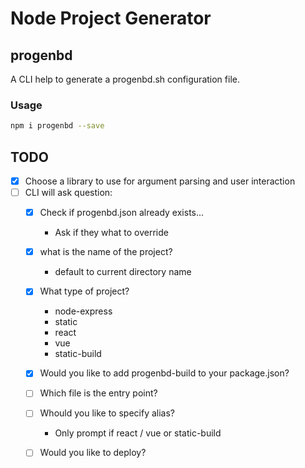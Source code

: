 # Node Project Generator

## progenbd

A CLI help to generate a progenbd.sh configuration file.

### Usage

```sh
npm i progenbd --save
```

## TODO

* [x] Choose a library to use for argument parsing and user interaction 
* [ ] CLI will ask question:
  * [x] Check if progenbd.json already exists...
    * Ask if they what to override
  * [x] what is the name of the project?
    * default to current directory name
  * [x] What type of project?
    * node-express
    * static
    * react
    * vue
    * static-build
  * [x] Would you like to add progenbd-build to your package.json?
  * [ ] Which file is the entry point?
  * [ ] Whould you like to specify alias?
 
    * Only prompt if react / vue or static-build
  * [ ] Would you like to deploy?

